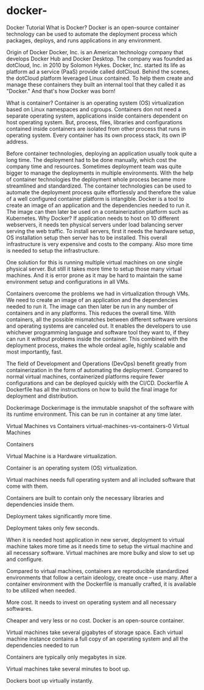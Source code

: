 # docker-
Docker Tutorial
What is Docker?
Docker is an open-source container technology can be used to automate the deployment process which packages, deploys, and runs applications in any environment.

Origin of Docker
Docker, Inc. is an American technology company that develops Docker Hub and Docker Desktop. The company was founded as dotCloud, Inc. in 2010 by Solomon Hykes. Docker, Inc. started its life as platform ad a service (PaaS) provide called dotCloud. Behind the scenes, the dotCloud platform leveraged Linux contained. To help them create and manage these containers they built an internal tool that they called it as "Docker." And that's how Docker was born!

What is container?
Container is an operating system (OS) virtualization based on Linux namespaces and cgroups.  Containers don not need a separate operating system, applications inside containers dependent on host operating system. But, process, files, libraries and configurations contained inside containers are isolated from other process that runs in operating system. Every container has its own process stack, its own IP address.

Before container technologies, deploying an application usually took quite a long time. The deployment had to be done manually, which cost the company time and resources. Sometimes deployment team was quite bigger to manage the deployments in multiple environments. With the help of container technologies the deployment whole process became more streamlined and standardized. The container technologies can be used to automate the deployment process quite effortlessly and therefore the value of a well configured container platform is intangible. Docker is a tool to create an image of an application and the dependencies needed to run it. The image can then later be used on a containerization platform such as Kubernetes.
Why Docker?
If application needs to host on 10 different webservers, it needs ten physical servers under load balancing server serving the web traffic. To install servers, first it needs the hardware setup, OS installation setup then server has to be installed. This overall infrastructure is very expensive and costs to the company. Also more time is needed to setup the infrastructure.

One solution for this is running multiple virtual machines on one single physical server. But still it takes more time to setup those many virtual machines. And it is error prone as it may be hard to maintain the same environment setup and configurations in all VMs.

Containers overcome the problems we had in virtualization through VMs. We need to create an image of an application and the dependencies needed to run it. The image can then later be run in any number of containers and in any platforms. This reduces the overall time. With containers, all the possible mismatches between different software versions and operating systems are canceled out. It enables the developers to use whichever programming language and software tool they want to, if they can run it without problems inside the container. This combined with the deployment process, makes the whole ordeal agile, highly scalable and most importantly, fast.

The field of Development and Operations (DevOps) benefit greatly from containerization in the form of automating the deployment. Compared to normal virtual machines, containerized platforms require fewer configurations and can be deployed quickly with the CI/CD.
Dockerfile
A Dockerfile has all the instructions on how to build the final image for deployment and distribution.

Dockerimage
Dockerimage is the immutable snapshot of the software with its runtime environment. This can be run in container at any time later.

Virtual Machines vs Containers
virtual-machines-vs-containers-0
Virtual Machines

Containers

Virtual Machine is a Hardware virtualization.

Container is an operating system (OS) virtualization.

Virtual machines needs full operating system and all included software that come with them.

Containers are built to contain only the necessary libraries and dependencies inside them.

Deployment takes significantly more time.

Deployment takes only few seconds.

When it is needed host application in new server, deployment to virtual machine takes more time as it needs time to setup the virtual machine and all necessary software. Virtual machines are more bulky and slow to set up and configure.

Compared to virtual machines, containers are reproducible standardized environments that follow a certain ideology, create once – use many. After a container environment with the Dockerfile is manually crafted, it is available to be utilized when needed.

More cost. It needs to invest on operating system and all necessary softwares.

Cheaper and very less or no cost.  Docker is an open-source container.

Virtual machines take several gigabytes of storage space. Each virtual machine instance contains a full copy of an operating system and all the dependencies needed to run

Containers are typically only megabytes in size.

Virtual machines take several minutes to boot up.

Dockers boot up virtually instantly.
